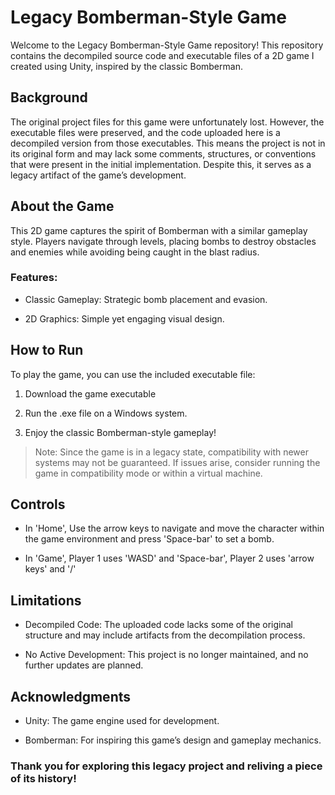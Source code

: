 # Legacy Bomberman-Style Game

Welcome to the Legacy Bomberman-Style Game repository! This repository contains the decompiled source code and executable files of a 2D game I created using Unity, inspired by the classic Bomberman.

## Background

The original project files for this game were unfortunately lost. However, the executable files were preserved, and the code uploaded here is a decompiled version from those executables. This means the project is not in its original form and may lack some comments, structures, or conventions that were present in the initial implementation. Despite this, it serves as a legacy artifact of the game’s development.

## About the Game

This 2D game captures the spirit of Bomberman with a similar gameplay style. Players navigate through levels, placing bombs to destroy obstacles and enemies while avoiding being caught in the blast radius.

### Features:

* Classic Gameplay: Strategic bomb placement and evasion.

* 2D Graphics: Simple yet engaging visual design.

## How to Run

To play the game, you can use the included executable file:

1. Download the game executable 

2. Run the .exe file on a Windows system.

3. Enjoy the classic Bomberman-style gameplay!

> Note: Since the game is in a legacy state, compatibility with newer systems may not be guaranteed. If issues arise, consider running the game in compatibility mode or within a virtual machine.

## Controls

* In 'Home', Use the arrow keys to navigate and move the character within the game environment and press 'Space-bar' to set a bomb.

* In 'Game', Player 1 uses 'WASD' and 'Space-bar', Player 2 uses 'arrow keys' and '/'

## Limitations

* Decompiled Code: The uploaded code lacks some of the original structure and may include artifacts from the decompilation process.

* No Active Development: This project is no longer maintained, and no further updates are planned.

## Acknowledgments

* Unity: The game engine used for development.

* Bomberman: For inspiring this game’s design and gameplay mechanics.

### Thank you for exploring this legacy project and reliving a piece of its history!

